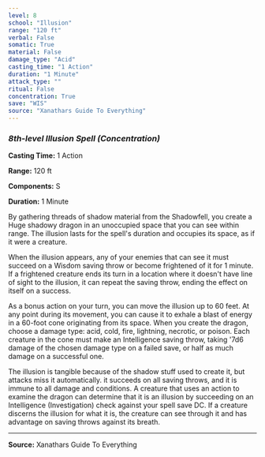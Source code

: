 ```yaml
---
level: 8
school: "Illusion"
range: "120 ft"
verbal: False
somatic: True
material: False
damage_type: "Acid"
casting_time: "1 Action"
duration: "1 Minute"
attack_type: ""
ritual: False
concentration: True
save: "WIS"
source: "Xanathars Guide To Everything"
---
```


### *8th-level Illusion Spell* *(Concentration)*

**Casting Time:** 1 Action

**Range:** 120 ft

**Components:** S

**Duration:** 1 Minute

By gathering threads of shadow material from the Shadowfell, you create a Huge shadowy dragon in an unoccupied space that you can see within range. The illusion lasts for the spell's duration and occupies its space, as if it were a creature.
 
 When the illusion appears, any of your enemies that can see it must succeed on a Wisdom saving throw or become frightened of it for 1 minute. If a frightened creature ends its turn in a location where it doesn't have line of sight to the illusion, it can repeat the saving throw, ending the effect on itself on a success.
 
 As a bonus action on your turn, you can move the illusion up to 60 feet. At any point during its movement, you can cause it to exhale a blast of energy in a 60-foot cone originating from its space. When you create the dragon, choose a damage type: acid, cold, fire, lightning, necrotic, or poison. Each creature in the cone must make an Intelligence saving throw, taking '7d6 damage of the chosen damage type on a failed save, or half as much damage on a successful one.
 
 The illusion is tangible because of the shadow stuff used to create it, but attacks miss it automatically. it succeeds on all saving throws, and it is immune to all damage and conditions. A creature that uses an action to examine the dragon can determine that it is an illusion by succeeding on an Intelligence (Investigation) check against your spell save DC. If a creature discerns the illusion for what it is, the creature can see through it and has advantage on saving throws against its breath.

---
**Source:** Xanathars Guide To Everything
